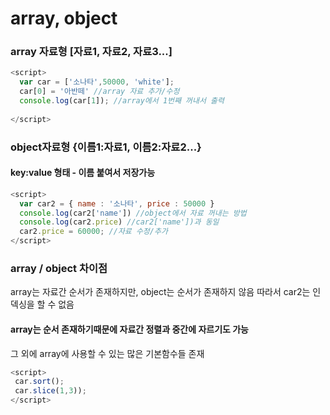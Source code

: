 # array, object

### array 자료형 [자료1, 자료2, 자료3...]
```javascript
<script>
  var car = ['소나타',50000, 'white'];
  car[0] = '아반떼' //array 자료 추가/수정
  console.log(car[1]); //array에서 1번째 꺼내서 출력
  
</script>
```

### object자료형 {이름1:자료1, 이름2:자료2...}
#### key:value 형태 - 이름 붙여서 저장가능
```javascript
<script>
  var car2 = { name : '소나타', price : 50000 }
  console.log(car2['name']) //object에서 자료 꺼내는 방법
  console.log(car2.price) //car2['name'])과 동일
  car2.price = 60000; //자료 수정/추가
</script>
```
### array / object 차이점
array는 자료간 순서가 존재하지만, object는 순서가 존재하지 않음
따라서 car2는 인덱싱을 할 수 없음

#### array는 순서 존재하기때문에 **자료간 정렬**과 **중간에 자르기**도 가능
그 외에 array에 사용할 수 있는 많은 기본함수들 존재
```javascript
<script>
 car.sort();
 car.slice(1,3));
</script>
```
